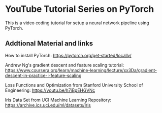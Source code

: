 # YouTube Tutorial Series on PyTorch

This is a video coding tutorial for setup a neural network pipeline using PyTorch.

## Addtional Material and links

How to install PyTorch:  https://pytorch.org/get-started/locally/

Andrew Ng's gradient descent and feature scaling tutorial:  https://www.coursera.org/learn/machine-learning/lecture/xx3Da/gradient-descent-in-practice-i-feature-scaling

Loss Functions and Optimization from Stanford University School of Engineering:  https://youtu.be/h7iBpEHGVNc

Iris Data Set from UCI Machine Learning Repository:  https://archive.ics.uci.edu/ml/datasets/Iris
